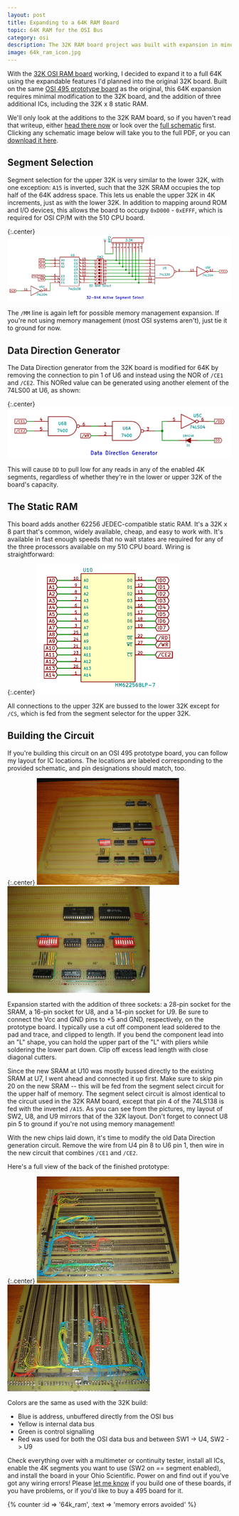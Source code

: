 ```yaml
---
layout: post
title: Expanding to a 64K RAM Board
topic: 64K RAM for the OSI Bus
category: osi
description: The 32K RAM board project was built with expansion in mind. Here we expand it to 64K with another 32K x 8 static RAM using the same 4K segment selection as the 32K board. Provisions for memory management allow for expansion beyond 64K using Ohio Scientific's memory management strategy.
image: 64k_ram_icon.jpg
---
```


With the [32K OSI RAM board](/2016/04/23/32k-ram-for-osi) working, I decided to expand it to a full 64K using the expandable features I'd planned into the original 32K board. Built on the same [OSI 495 prototype board](/2016/04/22/cloning-the-495) as the original, this 64K expansion requires minimal modification to the 32K board, and the addition of three additional ICs, including the 32K x 8 static RAM.

We'll only look at the additions to the 32K RAM board, so if you haven't read that writeup, either [head there now](/2016/04/23/32k-ram-for-osi) or look over the [full schematic](http://filedump.glitchwrks.com/projects/osi_ram/64k_ram.pdf) first. Clicking any schematic image below will take you to the full PDF, or you can [download it here](http://filedump.glitchwrks.com/projects/osi_ram/64k_ram.pdf).

## Segment Selection

Segment selection for the upper 32K is very similar to the lower 32K, with one exception: `A15` is inverted, such that the 32K SRAM occupies the top half of the 64K address space. This lets us enable the upper 32K in 4K increments, just as with the lower 32K. In addition to mapping around ROM and I/O devices, this allows the board to occupy `0xD000` - `0xEFFF`, which is required for OSI CP/M with the 510 CPU board.

{:.center}
[![Segment select circuit](/images/osi/64k_ram/segment_select.png)](http://filedump.glitchwrks.com/projects/osi_ram/64k_ram.pdf)

The `/MM` line is again left for possible memory management expansion. If you're not using memory management (most OSI systems aren't), just tie it to ground for now.

## Data Direction Generator

The Data Direction generator from the 32K board is modified for 64K by removing the connection to pin 1 of U6 and instead using the NOR of `/CE1` and `/CE2`. This NORed value can be generated using another element of the 74LS00 at U6, as shown:

{:.center}
[![Data Direction circuit](/images/osi/64k_ram/data_direction.png)](http://filedump.glitchwrks.com/projects/osi_ram/64k_ram.pdf)

This will cause `DD` to pull low for any reads in any of the enabled 4K segments, regardless of whether they're in the lower or upper 32K of the board's capacity.

## The Static RAM

This board adds another 62256 JEDEC-compatible static RAM. It's a 32K x 8 part that's common, widely available, cheap, and easy to work with. It's available in fast enough speeds that no wait states are required for any of the three processors available on my 510 CPU board. Wiring is straightforward:

{:.center}
[![Static RAM pinout](/images/osi/64k_ram/sram.png)](http://filedump.glitchwrks.com/projects/osi_ram/64k_ram.pdf)

All connections to the upper 32K are bussed to the lower 32K except for `/CS`, which is fed from the segment selector for the upper 32K.

## Building the Circuit

If you're building this circuit on an OSI 495 prototype board, you can follow my layout for IC locations. The locations are labeled corresponding to the provided schematic, and pin designations should match, too.

{:.center}
[![Device placement](/images/osi/64k_ram/scaled/front.jpg)](/images/osi/64k_ram/front.jpg) [![Device closeup](/images/osi/64k_ram/scaled/device_closeup.jpg)](/images/osi/64k_ram/device_closeup.jpg)

Expansion started with the addition of three sockets: a 28-pin socket for the SRAM, a 16-pin socket for U8, and a 14-pin socket for U9. Be sure to connect the Vcc and GND pins to +5 and GND, respectively, on the prototype board. I typically use a cut off component lead soldered to the pad and trace, and clipped to length. If you bend the component lead into an "L" shape, you can hold the upper part of the "L" with pliers while soldering the lower part down. Clip off excess lead length with close diagonal cutters.

Since the new SRAM at U10 was mostly bussed directly to the existing SRAM at U7, I went ahead and connected it up first. Make sure to skip pin 20 on the new SRAM -- this will be fed from the segment select circuit for the upper half of memory. The segment select circuit is almost identical to the circuit used in the 32K RAM board, except that pin 4 of the 74LS138 is fed with the inverted `/A15`. As you can see from the pictures, my layout of SW2, U8, and U9 mirrors that of the 32K layout. Don't forget to connect U8 pin 5 to ground if you're not using memory management!

With the new chips laid down, it's time to modify the old Data Direction generation circuit. Remove the wire from U4 pin 8 to U6 pin 1, then wire in the new circuit that combines `/CE1` and `/CE2`.

Here's a full view of the back of the finished prototype:

{:.center}
[![64K RAM wiring](/images/osi/64k_ram/scaled/back.jpg)](/images/osi/64k_ram/back.jpg) [![64K RAM wiring closeup](/images/osi/64k_ram/scaled/wiring_closeup.jpg)](/images/osi/64k_ram/wiring_closeup.jpg)

Colors are the same as used with the 32K build:

* Blue is address, unbuffered directly from the OSI bus
* Yellow is internal data bus
* Green is control signalling
* Red was used for both the OSI data bus and between SW1 -> U4, SW2 -> U9

Check everything over with a multimeter or continuity tester, install all ICs, enable the 4K segments you want to use (SW2 on == segment enabled), and install the board in your Ohio Scientific. Power on and find out if you've got any wiring errors! Please [let me know](https://services.theglitchworks.net/ng/messages/new) if you build one of these boards, if you have problems, or if you'd like to buy a 495 board for it.

{% counter :id => '64k_ram', :text => 'memory errors avoided' %}
